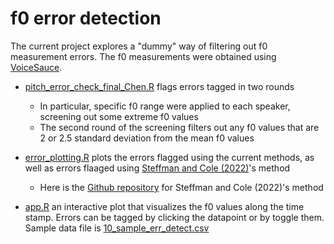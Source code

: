 # f0 error detection

The current project explores a "dummy" way of filtering out f0 measurement errors. The f0 measurements were obtained using [VoiceSauce](https://github.com/voicesauce). 

- [pitch_error_check_final_Chen.R](https://github.com/Chenlittlecrab/F0-error-detection/blob/main/pitch_error_check_final_Chen.R) flags errors tagged in two rounds
  - In particular, specific f0 range were applied to each speaker, screening out some extreme f0 values
  - The second round of the screening filters out any f0 values that are 2 or 2.5 standard deviation from the mean f0 values
  
- [error_plotting.R](https://github.com/Chenlittlecrab/F0-error-detection/blob/main/err_plotting.R) plots the errors flagged using the current methods, as well as errors flaaged using [Steffman and Cole (2022)](https://doi.org/10.1121/10.0015045)'s method
  - Here is the [Github repository](https://github.com/jsteffman/f0-jumps) for Steffman and Cole (2022)'s method
- [app.R](https://github.com/Chenlittlecrab/F0-error-detection/blob/main/app.R) an interactive plot that visualizes the f0 values along the time stamp. Errors can be tagged by clicking the datapoint or by toggle them. Sample data file is [10_sample_err_detect.csv](https://github.com/Chenlittlecrab/F0-error-detection/blob/main/10_sample_err_detect.csv)
